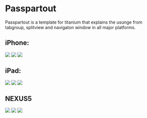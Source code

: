 Passpartout
===========

Passpartout is a template for titanium that explains the usunge from tabgroup, splitview and navigaton window in all major platforms.

iPhone:
-----

![](https://raw.githubusercontent.com/AppWerft/Passpartout/master/screens/iOS%20Simulator%20Screen%20Shot%2012%20Aug%202015%2008.53.14.png)
![](https://raw.githubusercontent.com/AppWerft/Passpartout/master/screens/iOS%20Simulator%20Screen%20Shot%2012%20Aug%202015%2008.53.17.png)
![](https://raw.githubusercontent.com/AppWerft/Passpartout/master/screens/iOS%20Simulator%20Screen%20Shot%2012%20Aug%202015%2008.53.20.png)

iPad:
-----
![](https://raw.githubusercontent.com/AppWerft/Passpartout/master/screens/iOS%20Simulator%20Screen%20Shot%2012%20Aug%202015%2008.53.57.png)
![](https://raw.githubusercontent.com/AppWerft/Passpartout/master/screens/iOS%20Simulator%20Screen%20Shot%2012%20Aug%202015%2008.53.59.png)
![](https://raw.githubusercontent.com/AppWerft/Passpartout/master/screens/iOS%20Simulator%20Screen%20Shot%2012%20Aug%202015%2008.54.02.png)


NEXUS5
------
![](https://raw.githubusercontent.com/AppWerft/Passpartout/master/screens/Screenshot_2015-08-11-19-09-32.png)
![](https://raw.githubusercontent.com/AppWerft/Passpartout/master/screens/Screenshot_2015-08-11-19-09-38.png)
![](https://raw.githubusercontent.com/AppWerft/Passpartout/master/screens/Screenshot_2015-08-11-19-09-43.png)